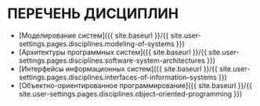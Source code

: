 # ПЕРЕЧЕНЬ ДИСЦИПЛИН

* [Моделирование систем]({{ site.baseurl }}/{{ site.user-settings.pages.disciplines.modeling-of-systems }})
* [Архитектуры программных систем]({{ site.baseurl }}/{{ site.user-settings.pages.disciplines.software-system-architectures }})
* [Интерфейсы информационных систем]({{ site.baseurl }}/{{ site.user-settings.pages.disciplines.interfaces-of-information-systems }})
* [Объектно-ориентированное программирование]({{ site.baseurl }}/{{ site.user-settings.pages.disciplines.object-oriented-programming }})
